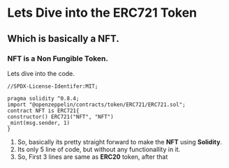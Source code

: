 # Lets Dive into the ERC721 Token

## Which is basically a NFT.

### NFT is a Non Fungible Token.

Lets dive into the code.

```solidity
//SPDX-License-Identifer:MIT;

pragma solidity ^0.8.4;
import "@openzeppelin/contracts/token/ERC721/ERC721.sol";
contract NFT is ERC721{
constructor() ERC721("NFT", "NFT")
_mint(msg.sender, 1)
}
```

1. So, basically its pretty straight forward to make the **NFT** using **Solidity**.
2. Its only 5 line of code, but without any functionallity in it.
3. So, First 3 lines are same as **ERC20** token, after that

